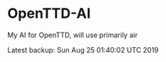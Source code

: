 # OpenTTD-AI
My AI for OpenTTD, will use primarily air

Latest backup: Sun Aug 25 01:40:02 UTC 2019
